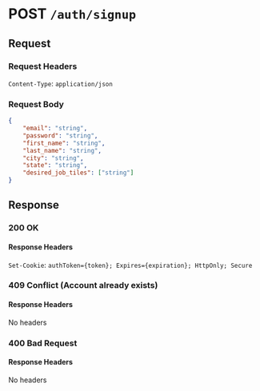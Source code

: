 # POST `/auth/signup`

## Request

### Request Headers

`Content-Type`: `application/json`

### Request Body

```json
{
    "email": "string",
    "password": "string",
    "first_name": "string",
    "last_name": "string",
    "city": "string",
    "state": "string",
    "desired_job_tiles": ["string"]
}
```

## Response

### 200 OK

#### Response Headers

`Set-Cookie`: `authToken={token}; Expires={expiration}; HttpOnly; Secure`

### 409 Conflict (Account already exists) 

#### Response Headers

No headers

### 400 Bad Request

#### Response Headers

No headers